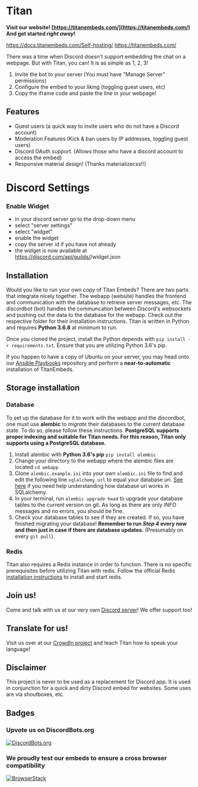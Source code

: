 # Titan

**Visit our website! [https://titanembeds.com/](https://titanembeds.com/) And get
started *right away*!**

https://docs.titanembeds.com/Self-hosting/
https://titanembeds.com/

There was a time when Discord doesn't support embedding the chat on a webpage. But with Titan, you
can! It is as simple as 1, 2, 3!

1. Invite the bot to your server (You must have "Manage Server" permissions)
2. Configure the embed to your liking (toggling guest users, etc)
3. Copy the iframe code and paste the line in your webpage!

## Features

- Guest users (a quick way to invite users who do not have a Discord account)
- Moderation Features (Kick & ban users by IP addresses, toggling guest users)
- Discord OAuth support. (Allows those who have a discord account to access the embed)
- Responsive material design! (Thanks materializecss!!)

# Discord Settings

### Enable Widget

- in your discord server go to the drop-down menu
- select "server settings"
- select "widget"
- enable the widget
- copy the server id if you have not already
- the widget is now available at https://discord.com/api/guilds/<server id>/widget.json

## Installation

Would you like to run your own copy of Titan Embeds? There are two parts that integrate nicely
together. The webapp (website) handles the frontend and communication with the database to
retrieve server messages, etc. The discordbot (bot) handles the communcation
between Discord's websockets and pushing out the data to the database for the webapp. Check out
the respective folder for their installation instructions. Titan is written in Python and requires
**Python 3.6.8** at minimum to run.

Once you cloned the project, install the Python depends with `pip install -r requirements.txt`.
Ensure that you are utilizing Python 3.6's pip.

If you happen to have a copy of Ubuntu on your server, you may head onto
our [Ansible Playbooks](https://github.com/TitanEmbeds/ansible-playbooks) repository and perform a
**near-to-automatic** installation of TitanEmbeds.

## Storage installation

### Database

To set up the database for it to work with the webapp and the discordbot, one must use **alembic**
to *migrate* their databases to the current database state. To do so, please follow these
instructions.
**PostgreSQL supports proper indexing and suitable for Titan needs. For this reason, Titan only
supports using a PostgreSQL database.**

1. Install alembic with **Python 3.6's pip** `pip install alembic`
2. Change your directory to the webapp where the alembic files are located `cd webapp`
3. Clone `alembic.example.ini` into your own `alembic.ini` file to find and edit the following
   line `sqlalchemy.url` to equal your database
   uri. [See here](http://docs.sqlalchemy.org/en/latest/core/engines.html#database-urls) if you
   need help understanding how database uri works in SQLalchemy.
4. In your terminal, run `alembic upgrade head` to upgrade your database tables to the current
   version on git. As long as there are only *INFO* messages and no errors, you should be fine.
5. Check your database tables to see if they are created. If so, you have finished migrating your
   database! **Remember to run *Step 4* every now and then just in case if there are database
   updates.** (Presumably on every `git pull`).

### Redis

Titan also requires a Redis instance in order to function. There is no specific prerequisites
before utilizing Titan with redis. Follow the official
Redis [installation instructions](https://redis.io/topics/quickstart) to install and start redis.

## Join us!

Come and talk with us at our very own [Discord server](https://discord.gg/z4pdtuV)! We offer
support too!

## Translate for us!

Visit us over at our [CrowdIn project](http://translate.titanembeds.com/) and teach Titan how to
speak your language!

## Disclaimer

This project is never to be used as a replacement for Discord app. It is used in conjunction for a
quick and dirty Discord embed for websites. Some uses are via shoutboxes, etc.

## Badges

### Upvote us on DiscordBots.org

[![DiscordBots.org](https://discordbots.org/api/widget/299403260031139840.png "Upvote us on DiscordBots.org!")](https://discordbots.org/bot/299403260031139840)

### We proudly test our embeds to ensure a cross browser compatibility

[![BrowserStack](https://i.imgur.com/nlMHPwl.png)](https://www.browserstack.com/)
